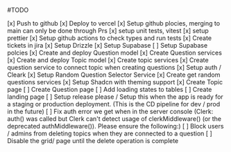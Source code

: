 #TODO

[x] Push to github
[x] Deploy to vercel
[x] Setup github plocies, merging to main can only be done through Prs
[x] setup unit tests, vitest
[x] setup prettier
[x] Setup github actions to check types and run tests
[x] Create tickets in jira
[x] Setup Drizzle
[x] Setup Supabase
[ ] Setup Supabase polcies
[x] Create and deploy Question model
[x] Create Question services
[x] Create and deploy Topic model
[x] Create topic services
[x] Create question service to connect topic when creating questions
[x] Setup auth / Cleark
[x] Setup Random Question Selector Service
[x] Create get random questions services
[x] Setup Shadcn with theming support
[x] Create Topic page
[ ] Create Question page
[ ] Add loading states to tables
[ ] Create landing page
[ ] Setup release please / Setup this when the app is ready for a staging or production deployment. (This is the CD pipeline for dev / prod in the future)
[ ] Fix auth error we get when in the server console (Clerk: auth() was called but Clerk can't detect usage of clerkMiddleware() (or the deprecated authMiddleware()). Please ensure the following:)
[ ] Block users / admins from deleting topics when they are connected to a question
[ ] Disable the grid/ page until the delete operation is complete